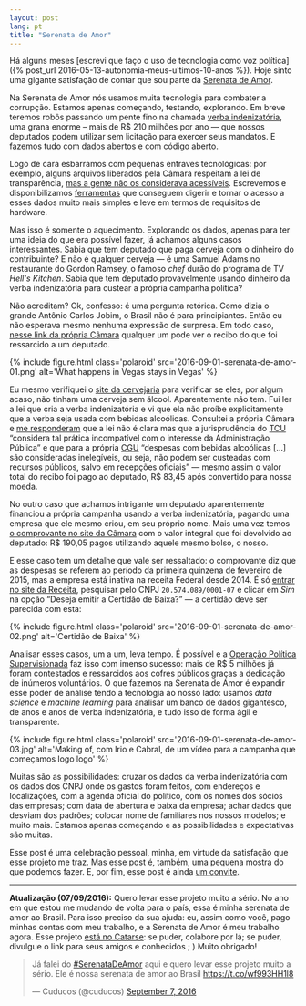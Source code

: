 ```yaml
---
layout: post
lang: pt
title: "Serenata de Amor"
---
```


Há alguns meses [escrevi que faço o uso de tecnologia como voz política]({% post_url 2016-05-13-autonomia-meus-ultimos-10-anos %}). Hoje sinto uma gigante satisfação de contar que sou parte da [Serenata de Amor](https://github.com/datasciencebr/serenata-de-amor).

Na Serenata de Amor nós usamos muita tecnologia para combater a corrupção. Estamos apenas começando, testando, explorando. Em breve teremos robôs passando um pente fino na chamada [verba indenizatória](http://www2.camara.leg.br/participe/fale-conosco/perguntas-frequentes/cota-para-o-exercicio-da-atividade-parlamentar), uma grana enorme – mais de R$ 210 milhões por ano — que nossos deputados podem utilizar sem licitação para exercer seus mandatos. E fazemos tudo com dados abertos e com código aberto.

Logo de cara esbarramos com pequenas entraves tecnológicas: por exemplo, alguns arquivos liberados pela Câmara respeitam a lei de transparência, [mas a gente não os considerava acessíveis](https://datasciencebr.com/dispon%C3%ADvel-é-diferente-de-acess%C3%ADvel-56e1f76188c1). Escrevemos e disponibilizamos [ferramentas](https://github.com/datasciencebr/serenata-de-amor/blob/master/src/xml2csv.py) que conseguem digerir e tornar o acesso a esses dados muito mais simples e leve em termos de requisitos de hardware.

Mas isso é somente o aquecimento. Explorando os dados, apenas para ter uma ideia do que era possível fazer, já achamos alguns casos interessantes. Sabia que tem deputado que paga cerveja com o dinheiro do contribuinte? E não é qualquer cerveja — é uma Samuel Adams no restaurante do Gordon Ramsey, o famoso *chef* durão do programa de TV *Hell's Kitchen*. Sabia que tem deputado provavelmente usando dinheiro da verba indenizatória para custear a própria campanha política?

Não acreditam? Ok, confesso: é uma pergunta retórica. Como dizia o grande Antônio Carlos Jobim, o Brasil não é para principiantes. Então eu não esperava mesmo nenhuma expressão de surpresa. Em todo caso, [nesse link da própria Câmara](http://www.camara.gov.br/cota-parlamentar/documentos/publ/2880/2015/5660757.pdf) qualquer um pode ver o recibo do que foi ressarcido a um deputado.

{% include figure.html class='polaroid' src='2016-09-01-serenata-de-amor-01.png' alt='What happens in Vegas stays in Vegas' %}

Eu mesmo verifiquei o [site da cervejaria](http://www.samueladams.com/) para verificar se eles, por algum acaso, não tinham uma cerveja sem álcool. Aparentemente não tem. Fui ler a lei que cria a verba indenizatória e vi que ela não proíbe explicitamente que a verba seja usada com bebidas alcoólicas. Consultei a própria Câmara e [me responderam](https://dl.dropboxusercontent.com/u/1311043/177491_157185_27490_A337103612015.pdf) que a lei não é clara mas que a jurisprudência do [TCU](https://pt.wikipedia.org/wiki/Tribunal_de_Contas_da_União) “considera tal prática incompatível com o interesse da Administração Pública” e que para a própria [CGU](https://pt.wikipedia.org/wiki/Controladoria-Geral_da_União_(Brasil)) “despesas com bebidas alcoólicas […] são consideradas inelegíveis, ou seja, não podem ser custeadas com recursos públicos, salvo em recepções oficiais” — mesmo assim o valor total do recibo foi pago ao deputado, R$ 83,45 após convertido para nossa moeda.

No outro caso que achamos intrigante um deputado aparentemente financiou a própria campanha usando a verba indenizatória, pagando uma empresa que ele mesmo criou, em seu próprio nome. Mais uma vez temos [o comprovante no site da Câmara](http://www.camara.gov.br/cota-parlamentar/documentos/publ/705/2015/5621548.pdf) com o valor integral que foi devolvido ao deputado: R$ 190,05 pagos utilizando aquele mesmo bolso, o nosso.

E esse caso tem um detalhe que vale ser ressaltado: o comprovante diz que as despesas se referem ao período da primeira quinzena de fevereiro de 2015, mas a empresa está inativa na receita Federal desde 2014. É só [entrar no site da Receita](http://www.receita.fazenda.gov.br/PessoaJuridica/CNPJ/cnpjreva/cnpjreva_solicitacao2.asp), pesquisar pelo CNPJ `20.574.089/0001-07` e clicar em *Sim* na opção “Deseja emitir a Certidão de Baixa?” — a certidão deve ser parecida com esta:

{% include figure.html class='polaroid' src='2016-09-01-serenata-de-amor-02.png' alt='Certidão de Baixa' %}

Analisar esses casos, um a um, leva tempo. É possível e a [Operação Política Supervisionada](http://ops.net.br) faz isso com imenso sucesso: mais de R$ 5 milhões já foram contestados e ressarcidos aos cofres públicos graças a dedicação de inúmeros voluntários. O que fazemos na Serenata de Amor é expandir esse poder de análise tendo a tecnologia ao nosso lado: usamos _data science_ e _machine learning_ para analisar um banco de dados gigantesco, de anos e anos de verba indenizatória, e tudo isso de forma ágil e transparente.

{% include figure.html class='polaroid' src='2016-09-01-serenata-de-amor-03.jpg' alt='Making of, com Irio e Cabral, de um vídeo para a campanha que começamos logo logo' %}

Muitas são as possibilidades: cruzar os dados da verba indenizatória com os dados dos CNPJ onde os gastos foram feitos, com endereços e localizações, com a agenda oficial do político, com os nomes dos sócios das empresas; com data de abertura e baixa da empresa; achar dados que desviam dos padrões; colocar nome de familiares nos nossos modelos; e muito mais. Estamos apenas começando e as possibilidades e expectativas são muitas.

Esse post é uma celebração pessoal, minha, em virtude da satisfação que esse projeto me traz. Mas esse post é, também, uma pequena mostra do que podemos fazer. E, por fim, esse post é ainda [um convite](https://github.com/datasciencebr/serenata-de-amor/blob/master/CONTRIBUTING.md).

---

**Atualização (07/09/2016):** Quero levar esse projeto muito a sério. No ano em que estou me mudando de volta para o país, essa é minha serenata de amor ao Brasil. Para isso preciso da sua ajuda: eu, assim como você, pago minhas contas com meu trabalho, e a Serenata de Amor é meu trabalho agora. Esse projeto [está no Catarse](http://catarse.me/serenata): se puder, colabore por lá; se puder, divulgue o link para seus amigos e conhecidos ; ) Muito obrigado!

<blockquote class="twitter-tweet" data-lang="en"><p lang="pt" dir="ltr">Já falei do <a href="https://twitter.com/hashtag/SerenataDeAmor?src=hash">#SerenataDeAmor</a> aqui e quero levar esse projeto muito a sério. Ele é nossa serenata de amor ao Brasil <a href="https://t.co/wf993HH1l8">https://t.co/wf993HH1l8</a></p>&mdash; Cuducos (@cuducos) <a href="https://twitter.com/cuducos/status/773364126152269824">September 7, 2016</a></blockquote> <script async src="//platform.twitter.com/widgets.js" charset="utf-8"></script>

